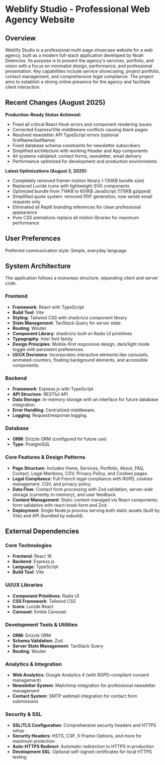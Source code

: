 # Weblify Studio - Professional Web Agency Website

## Overview
Weblify Studio is a professional multi-page showcase website for a web agency, built as a modern full-stack application developed by Noah Delenclos. Its purpose is to present the agency's services, portfolio, and vision with a focus on minimalist design, performance, and professional presentation. Key capabilities include service showcasing, project portfolio, contact management, and comprehensive legal compliance. The project aims to establish a strong online presence for the agency and facilitate client interaction.

## Recent Changes (August 2025)
**Production-Ready Status Achieved:**
- Fixed all critical React Hook errors and component rendering issues
- Corrected Express/Vite middleware conflicts causing blank pages
- Resolved newsletter API TypeScript errors (optional firstName/lastName)
- Fixed database schema constraints for newsletter subscribers
- Simplified architecture with working Header and App components
- All systems validated: contact forms, newsletter, email delivery
- Performance optimized for development and production environments

**Latest Optimizations (August 3, 2025):**
- Completely removed framer-motion library (-130KB bundle size)
- Replaced Lucide icons with lightweight SVG components
- Optimized bundle from 714KB to 601KB JavaScript (175KB gzipped)
- Simplified quote system: removed PDF generation, now sends email requests only
- Eliminated all Replit branding references for clean professional appearance
- Pure CSS animations replace all motion libraries for maximum performance

## User Preferences
Preferred communication style: Simple, everyday language.

## System Architecture
The application follows a monorepo structure, separating client and server code.

### Frontend
- **Framework**: React with TypeScript
- **Build Tool**: Vite
- **Styling**: Tailwind CSS with shadcn/ui component library
- **State Management**: TanStack Query for server state
- **Routing**: Wouter
- **Component Library**: shadcn/ui built on Radix UI primitives
- **Typography**: Inter font family
- **Design Principles**: Mobile-first responsive design, dark/light mode toggle with persistent preferences.
- **UI/UX Decisions**: Incorporates interactive elements like carousels, animated counters, floating background elements, and accessible components.

### Backend
- **Framework**: Express.js with TypeScript
- **API Structure**: RESTful API
- **Data Storage**: In-memory storage with an interface for future database integration.
- **Error Handling**: Centralized middleware.
- **Logging**: Request/response logging.

### Database
- **ORM**: Drizzle ORM (configured for future use)
- **Type**: PostgreSQL

### Core Features & Design Patterns
- **Page Structure**: Includes Home, Services, Portfolio, About, FAQ, Contact, Legal Mentions, CGV, Privacy Policy, and Cookies pages.
- **Legal Compliance**: Full French legal compliance with RGPD, cookies management, CGV, and privacy policy.
- **Data Flow**: Contact form processing with Zod validation, server-side storage (currently in-memory), and user feedback.
- **Content Management**: Static content managed via React components; form validation with react-hook-form and Zod.
- **Deployment**: Single Node.js process serving both static assets (built by Vite) and API (bundled by esbuild).

## External Dependencies

### Core Technologies
- **Frontend**: React 18
- **Backend**: Express.js
- **Language**: TypeScript
- **Build Tool**: Vite

### UI/UX Libraries
- **Component Primitives**: Radix UI
- **CSS Framework**: Tailwind CSS
- **Icons**: Lucide React
- **Carousel**: Embla Carousel

### Development Tools & Utilities
- **ORM**: Drizzle ORM
- **Schema Validation**: Zod
- **Server State Management**: TanStack Query
- **Routing**: Wouter

### Analytics & Integration
- **Web Analytics**: Google Analytics 4 (with RGPD-compliant consent management)
- **Newsletter System**: Mailchimp integration for professional newsletter management
- **Contact System**: SMTP webmail integration for contact form submissions

### Security & SSL
- **SSL/TLS Configuration**: Comprehensive security headers and HTTPS setup
- **Security Headers**: HSTS, CSP, X-Frame-Options, and more for maximum protection
- **Auto-HTTPS Redirect**: Automatic redirection to HTTPS in production
- **Development SSL**: Optional self-signed certificates for local HTTPS testing